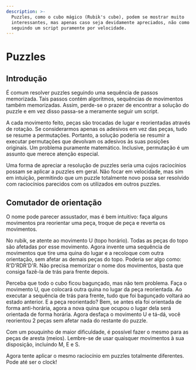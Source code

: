 ```yaml
---
description: >-
  Puzzles, como o cubo mágico (Rubik's cube), podem se mostrar muito
  interessantes, mas apenas caso seja devidamente apreciados, não como que
  seguindo um script puramente por velocidade.
---
```


# Puzzles

## Introdução

É comum resolver puzzles seguindo uma sequência de passos memorizada. Tais passos contém algoritmos, sequências de movimentos também memorizadas. Assim, perde-se o prazer de encontrar a solução do puzzle e em vez disso passa-se a meramente seguir um script.

A cada movimento feito, peças são trocadas de lugar e reorientadas através de rotação. Se considerarmos apenas os adesivos em vez das peças, tudo se resume a permutações. Portanto, a solução poderia se resumir a executar permutações que devolvam os adesivos às suas posições originais. Um problema puramente matemático. Inclusive, permutação é um assunto que merece atenção especial.

Uma forma de apreciar a resolução de puzzles seria uma cujos raciocínios possam se aplicar a puzzles em geral. Não focar em velocidade, mas sim em intuição, permitindo que um puzzle totalmente novo possa ser resolvido com raciocínios parecidos com os utilizados em outros puzzles.



## Comutador de orientação

O nome pode parecer assustador, mas é bem intuitivo: faça alguns movimentos pra reorientar uma peça, troque de peça e reverta os movimentos.

No rubik, se atente ao movimento U (topo horário). Todas as peças do topo são afetadas por esse movimento. Agora invente uma sequência de movimentos que tire uma quina do lugar e a recoloque com outra orientação, sem afetar as demais peças do topo. Poderia ser algo como: R'D'RDR'D'R. Não precisa memorizar o nome dos movimentos, basta que consiga fazê-la de trás para frente depois.

Perceba que todo o cubo ficou bagunçado, mas não tem problema. Faça o movimento U, que colocará outra quina no lugar da peça reorientada. Ao executar a sequência de trás para frente, tudo que foi bagunçado voltará ao estado anterior. E a peça reorientado? Bem, se antes ela foi orientada de forma anti-horária, agora a nova quina que ocupou o lugar dela será orientada de forma horária. Agora desfaça o movimento U e tá-dá, você reorientou 2 peças sem afetar nada do restante do puzzle.

Com um pouquinho de maior dificuldade, é possível fazer o mesmo para as peças de aresta (meios). Lembre-se de usar quaisquer movimentos à sua disposição, incluindo M, E e S.

Agora tente aplicar o mesmo raciocínio em puzzles totalmente diferentes. Pode até ser o clock!
